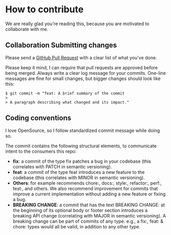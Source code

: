 # How to contribute

We are really glad you're reading this, because you are motivated to collaborate with me.

## Collaboration Submitting changes

Please send a [GitHub Pull Request](/.github/pull_request_template.md) with a clear list of what you've done.

Please keep it mind, I can require that pull requests are approved before being merged.
Always write a clear log message for your commits. One-line messages are fine for small changes, but bigger changes should look like this:

    $ git commit -m "feat: A brief summary of the commit
    >
    > A paragraph describing what changed and its impact."

## Coding conventions

I love OpenSource, so I follow standardized commit message while doing so.

The commit contains the following structural elements, to communicate intent to the consumers this repo:

* **fix**: a commit of the type fix patches a bug in your codebase (this correlates with PATCH in semantic versioning).
* **feat**: a commit of the type feat introduces a new feature to the codebase (this correlates with MINOR in semantic versioning).
* **Others**: for example recommends chore:, docs:, style:, refactor:, perf:, test:, and others. We also recommend improvement for commits that improve a current implementation without adding a new feature or fixing a bug.
* **BREAKING CHANGE**: a commit that has the text BREAKING CHANGE: at the beginning of its optional body or footer section introduces a breaking API change (correlating with MAJOR in semantic versioning). A breaking change can be part of commits of any type. e.g., a fix:, feat: & chore: types would all be valid, in addition to any other type.

